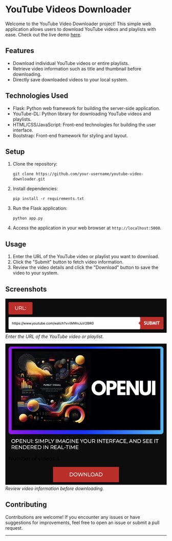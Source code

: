 # YouTube Videos Downloader

Welcome to the YouTube Video Downloader project! This simple web application allows users to download YouTube videos and playlists with ease. Check out the live demo [here](https://bit.ly/yt-dlp-mp4).

## Features

- Download individual YouTube videos or entire playlists.
- Retrieve video information such as title and thumbnail before downloading.
- Directly save downloaded videos to your local system.

## Technologies Used

- Flask: Python web framework for building the server-side application.
- YouTube-DL: Python library for downloading YouTube videos and playlists.
- HTML/CSS/JavaScript: Front-end technologies for building the user interface.
- Bootstrap: Front-end framework for styling and layout.

## Setup

1. Clone the repository:

   ```
   git clone https://github.com/your-username/youtube-video-downloader.git
   ```

2. Install dependencies:

   ```
   pip install -r requirements.txt
   ```

3. Run the Flask application:

   ```
   python app.py
   ```

4. Access the application in your web browser at `http://localhost:5000`.

## Usage

1. Enter the URL of the YouTube video or playlist you want to download.
2. Click the "Submit" button to fetch video information.
3. Review the video details and click the "Download" button to save the video to your system.

## Screenshots

![alt text](static/images/image-1.webp)
*Enter the URL of the YouTube video or playlist.*

![alt text](static/images/image-2.webp)
*Review video information before downloading.*

## Contributing

Contributions are welcome! If you encounter any issues or have suggestions for improvements, feel free to open an issue or submit a pull request.

---
